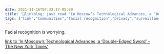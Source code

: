 ```yaml
---
date: 2021-11-16T07:33:17-05:00
title: "🔗linkblog: just read 'In Moscow’s Technological Advances, a ‘Double-Edged Sword’ - The New York Times'"
tags: ["link","Communities","facial recognition","privacy","surveillance"]
---
```

Facial recognition is worrying.
 
[link to 'In Moscow’s Technological Advances, a ‘Double-Edged Sword’ - The New York Times'](https://www.nytimes.com/2021/11/16/world/europe/moscow-face-pay-technology-privacy.html)

